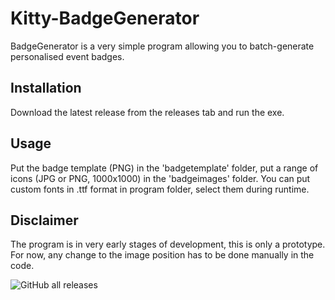 # Kitty-BadgeGenerator

BadgeGenerator is a very simple program allowing you to batch-generate personalised event badges.

## Installation

Download the latest release from the releases tab and run the exe.

## Usage

Put the badge template (PNG) in the 'badgetemplate' folder, put a range of icons (JPG or PNG, 1000x1000) in the 'badgeimages' folder.
You can put custom fonts in .ttf format in program folder, select them during runtime.

## Disclaimer

The program is in very early stages of development, this is only a prototype. For now, any change to the image position has to be done manually in the code.

![GitHub all releases](https://img.shields.io/github/downloads/KittyKite/Kitty-BadgeGenerator/total?color=%23999999&logo=Github&style=flat-square)

